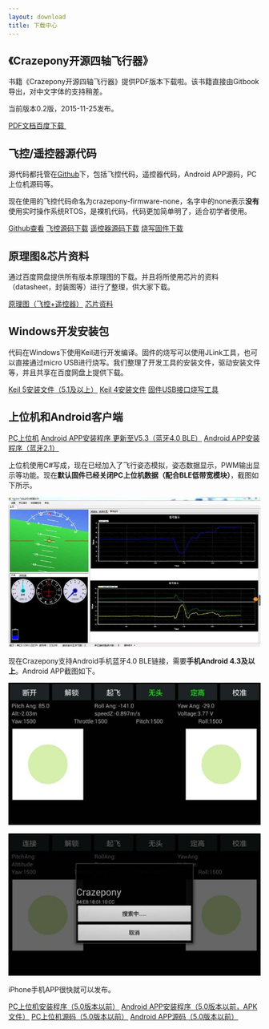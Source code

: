 ```yaml
---
layout: download
title: 下载中心
---
```


## 《Crazepony开源四轴飞行器》

书籍《Crazepony开源四轴飞行器》提供PDF版本下载啦。该书籍直接由Gitbook导出，对中文字体的支持稍差。

当前版本0.2版，2015-11-25发布。

<a href="http://pan.baidu.com/s/1hqwdrFI" class="btn btn-lg btn-outline" role="button" target="_blank" >PDF文档百度下载&nbsp;<i class="fa fa-fire mark-hot"></i></a>


## 飞控/遥控器源代码

源代码都托管在[Github](https://github.com/Crazepony/)下，包括飞控代码，遥控器代码，Android APP源码，PC上位机源码等。

现在使用的飞控代码命名为crazepony-firmware-none，名字中的none表示**没有**使用实时操作系统RTOS，是裸机代码，代码更加简单明了，适合初学者使用。

<a href="https://github.com/Crazepony" class="btn btn-lg btn-outline" role="button" target="_blank" >Github查看</a>
<a href="https://github.com/Crazepony/crazepony-firmware-none/archive/master.zip" class="btn btn-lg btn-outline" role="button" target="_blank" >飞控源码下载</a>
<a href="https://github.com/Crazepony/crazepony-remote-none/archive/master.zip" class="btn btn-lg btn-outline" role="button" target="_blank" >遥控器源码下载</a>
<a href="http://pan.baidu.com/s/1bnm7jOF" class="btn btn-lg btn-outline" role="button" target="_blank" >烧写固件下载</a>

## 原理图&芯片资料
通过百度网盘提供所有版本原理图的下载。并且将所使用芯片的资料（datasheet，封装图等）进行了整理，供大家下载。

<a href="http://pan.baidu.com/s/1o6Lo7jW" class="btn btn-lg btn-outline" role="button" target="_blank" >原理图（飞控+遥控器）</a>
<a href="http://pan.baidu.com/s/1i31fUCl" class="btn btn-lg btn-outline" role="button" target="_blank" >芯片资料</a>

## Windows开发安装包
代码在Windows下使用Keil进行开发编译。固件的烧写可以使用JLink工具，也可以直接通过micro USB进行烧写。我们整理了开发工具的安装文件，驱动安装文件等，并且共享在百度网盘上提供下载。


<p>
<a href="http://pan.baidu.com/s/1sjr24qD" class="btn btn-lg btn-outline" role="button" target="_blank" >Keil 5安装文件（5.1及以上）</a>
<a href="http://pan.baidu.com/s/1ntNqLdv" class="btn btn-lg btn-outline" role="button" target="_blank" >Keil 4安装文件</a>
<a href="http://pan.baidu.com/s/1eQ1kfPw" class="btn btn-lg btn-outline" role="button" target="_blank" >固件USB接口烧写工具</a>
</p>

## 上位机和Android客户端
<a href="http://pan.baidu.com/s/1gdf9bKf" class="btn btn-lg btn-outline" role="button" target="_blank" >PC上位机</a>
<a href="http://pan.baidu.com/s/1c2mrWx6?qq-pf-to=pcqq.c2c" class="btn btn-lg btn-outline" role="button" target="_blank" >Android APP安装程序 更新至V5.3（蓝牙4.0 BLE）</a>
<a href="http://pan.baidu.com/s/1eQfBgye" class="btn btn-lg btn-outline" role="button" target="_blank" >Android APP安装程序（蓝牙2.1）</a>


上位机使用C#写成，现在已经加入了飞行姿态模拟，姿态数据显示，PWM输出显示等功能。现在**默认固件已经关闭PC上位机数据（配合BLE低带宽模块）**，截图如下所示。

![](/assets/img/assistant-2.jpg)

现在Crazepony支持Android手机蓝牙4.0 BLE链接，需要**手机Android 4.3及以上**。Android APP截图如下。

![](/assets/img/ble-app-1.jpg)

![](/assets/img/ble-app-2.jpg)

iPhone手机APP很快就可以发布。

<!-- <a href="http://pan.baidu.com/s/1pLx0Rdp" class="btn btn-lg btn-outline" role="button" target="_blank" >APP源程序（最新 V5.3）</a> -->
<a href="http://pan.baidu.com/s/1q5bEu" class="btn btn-lg btn-outline" role="button" target="_blank" >PC上位机安装程序（5.0版本以前）</a>
<a href="http://pan.baidu.com/s/1pJsMyqJ" class="btn btn-lg btn-outline" role="button" target="_blank" >Android APP安装程序（5.0版本以前，APK文件）</a>
<a href="https://github.com/Crazepony/crazepony-host-client" class="btn btn-lg btn-outline" role="button" target="_blank" >PC上位机源码（5.0版本以前）</a>
<a href="https://github.com/Crazepony/crazepony-android-client-none" class="btn btn-lg btn-outline" role="button" target="_blank" >Android APP源码（5.0版本以前）</a>